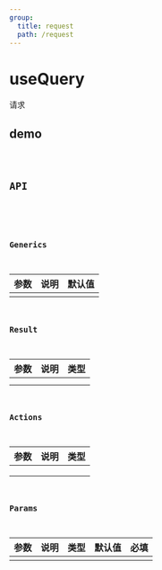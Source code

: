 ```yaml
---
group:
  title: request
  path: /request
---
```


# useQuery

请求

## demo

<code src="./Demo/index.tsx"/>

## API

```typescript
```

### Generics

| **参数** | **说明** | **默认值** |
| -------- | -------- | ---------- |
|          |          |            |

### Result

| **参数** | **说明** | **类型** |
| -------- | -------- | -------- |
|          |          |          |
|          |          |          |

### Actions

| **参数** | **说明** | **类型** |
| -------- | -------- | -------- |
|          |          |          |
|          |          |          |
|          |          |          |

### Params

| **参数** | **说明** | **类型** | **默认值** | 必填 |
| -------- | -------- | -------- | ---------- | ---- |
|          |          |          |            |      |
